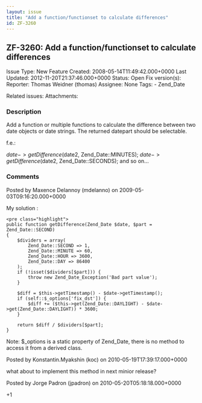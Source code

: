 ```yaml
---
layout: issue
title: "Add a function/functionset to calculate differences"
id: ZF-3260
---
```


ZF-3260: Add a function/functionset to calculate differences
------------------------------------------------------------

 Issue Type: New Feature Created: 2008-05-14T11:49:42.000+0000 Last Updated: 2012-11-20T21:37:46.000+0000 Status: Open Fix version(s): 
 Reporter:  Thomas Weidner (thomas)  Assignee:  None  Tags: - Zend\_Date
 
 Related issues: 
 Attachments: 
### Description

Add a function or multiple functions to calculate the difference between two date objects or date strings. The returned datepart should be selectable.

f.e.:

$date->getDifference($date2, Zend\_Date::MINUTES); $date->getDifference($date2, Zend\_Date::SECONDS); and so on...

 

 

### Comments

Posted by Maxence Delannoy (mdelanno) on 2009-05-03T09:16:20.000+0000

My solution :

 
    <pre class="highlight">
    public function getDifference(Zend_Date $date, $part = Zend_Date::SECOND)
    {
        $dividers = array(
            Zend_Date::SECOND => 1,
            Zend_Date::MINUTE => 60,
            Zend_Date::HOUR => 3600,
            Zend_Date::DAY => 86400
        );
        if (!isset($dividers[$part])) {
            throw new Zend_Date_Exception('Bad part value');
        }
    
        $diff = $this->getTimestamp() - $date->getTimestamp();
        if (self::$_options['fix_dst']) {
            $diff += ($this->get(Zend_Date::DAYLIGHT) - $date->get(Zend_Date::DAYLIGHT)) * 3600;
        }
    
        return $diff / $dividers[$part];
    }


Note: $\_options is a static property of Zend\_Date, there is no method to access it from a derived class.

 

 

Posted by Konstantin.Myakshin (koc) on 2010-05-19T17:39:17.000+0000

what about to implement this method in next minior release?

 

 

Posted by Jorge Padron (jpadron) on 2010-05-20T05:18:18.000+0000

+1

 

 